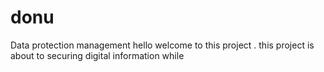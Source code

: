 # donu
Data protection management hello welcome to this project . this project is about to securing digital information while 
